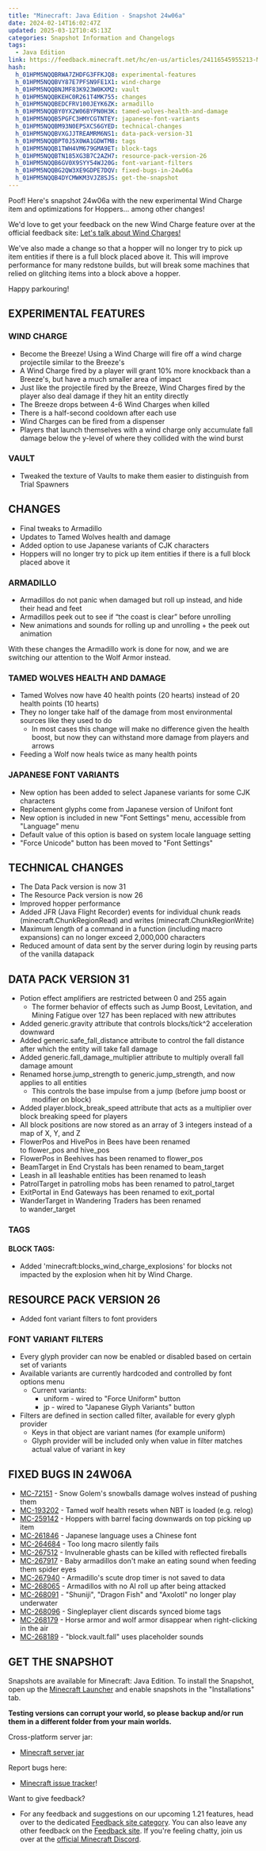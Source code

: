 ```yaml
---
title: "Minecraft: Java Edition - Snapshot 24w06a"
date: 2024-02-14T16:02:47Z
updated: 2025-03-12T10:45:13Z
categories: Snapshot Information and Changelogs
tags:
  - Java Edition
link: https://feedback.minecraft.net/hc/en-us/articles/24116545955213-Minecraft-Java-Edition-Snapshot-24w06a
hash:
  h_01HPM5NQQBRWA7ZHDFG3FFKJQ8: experimental-features
  h_01HPM5NQQBVY87E7PFSN9FE1X1: wind-charge
  h_01HPM5NQQBNJMF83K923W0KXM2: vault
  h_01HPM5NQQBKEHC0R261T4MK755: changes
  h_01HPM5NQQBEDCFRV100JEYK6ZK: armadillo
  h_01HPM5NQQBY0YX2W06BYPN0H3K: tamed-wolves-health-and-damage
  h_01HPM5NQQB5PGFC3HMYCGTNTEY: japanese-font-variants
  h_01HPM5NQQBM93N0EPSXCS6GYED: technical-changes
  h_01HPM5NQQBVXGJJTREAMRM6NS1: data-pack-version-31
  h_01HPM5NQQBPT0J5X0WA1GDWTM8: tags
  h_01HPM5NQQB1TWH4VM679GMA9ET: block-tags
  h_01HPM5NQQBTN185XG3B7C2AZH7: resource-pack-version-26
  h_01HPM5NQQB6GV0X9SYY54WJ20G: font-variant-filters
  h_01HPM5NQQBG2QW3XE9GDPE7DQV: fixed-bugs-in-24w06a
  h_01HPM5NQQB4DYCMWKM3VJZ8SJS: get-the-snapshot
---
```


Poof! Here's snapshot 24w06a with the new experimental Wind Charge item and optimizations for Hoppers... among other changes!

We'd love to get your feedback on the new Wind Charge feature over at the official feedback site: [Let's talk about Wind Charges!](https://aka.ms/mcwindchargefeedback)

We've also made a change so that a hopper will no longer try to pick up item entities if there is a full block placed above it. This will improve performance for many redstone builds, but will break some machines that relied on glitching items into a block above a hopper.

Happy parkouring!

## EXPERIMENTAL FEATURES

### WIND CHARGE

- Become the Breeze! Using a Wind Charge will fire off a wind charge projectile similar to the Breeze's
- A Wind Charge fired by a player will grant 10% more knockback than a Breeze's, but have a much smaller area of impact
- Just like the projectile fired by the Breeze, Wind Charges fired by the player also deal damage if they hit an entity directly
- The Breeze drops between 4-6 Wind Charges when killed
- There is a half-second cooldown after each use
- Wind Charges can be fired from a dispenser
- Players that launch themselves with a wind charge only accumulate fall damage below the y-level of where they collided with the wind burst

### VAULT

- Tweaked the texture of Vaults to make them easier to distinguish from Trial Spawners

## CHANGES

- Final tweaks to Armadillo
- Updates to Tamed Wolves health and damage
- Added option to use Japanese variants of CJK characters
- Hoppers will no longer try to pick up item entities if there is a full block placed above it

### ARMADILLO

- Armadillos do not panic when damaged but roll up instead, and hide their head and feet
- Armadillos peek out to see if “the coast is clear” before unrolling
- New animations and sounds for rolling up and unrolling + the peek out animation

With these changes the Armadillo work is done for now, and we are switching our attention to the Wolf Armor instead.

### TAMED WOLVES HEALTH AND DAMAGE

- Tamed Wolves now have 40 health points (20 hearts) instead of 20 health points (10 hearts)
- They no longer take half of the damage from most environmental sources like they used to do
  - In most cases this change will make no difference given the health boost, but now they can withstand more damage from players and arrows
- Feeding a Wolf now heals twice as many health points

### JAPANESE FONT VARIANTS

- New option has been added to select Japanese variants for some CJK characters
- Replacement glyphs come from Japanese version of Unifont font
- New option is included in new "Font Settings" menu, accessible from "Language" menu
- Default value of this option is based on system locale language setting
- "Force Unicode" button has been moved to "Font Settings"

## TECHNICAL CHANGES

- The Data Pack version is now 31
- The Resource Pack version is now 26
- Improved hopper performance
- Added JFR (Java Flight Recorder) events for individual chunk reads (minecraft.ChunkRegionRead) and writes (minecraft.ChunkRegionWrite)
- Maximum length of a command in a function (including macro expansions) can no longer exceed 2,000,000 characters
- Reduced amount of data sent by the server during login by reusing parts of the vanilla datapack

## DATA PACK VERSION 31

- Potion effect amplifiers are restricted between 0 and 255 again
  - The former behavior of effects such as Jump Boost, Levitation, and Mining Fatigue over 127 has been replaced with new attributes
- Added generic.gravity attribute that controls blocks/tick^2 acceleration downward
- Added generic.safe_fall_distance attribute to control the fall distance after which the entity will take fall damage
- Added generic.fall_damage_multiplier attribute to multiply overall fall damage amount
- Renamed horse.jump_strength to generic.jump_strength, and now applies to all entities
  - This controls the base impulse from a jump (before jump boost or modifier on block)
- Added player.block_break_speed attribute that acts as a multiplier over block breaking speed for players
- All block positions are now stored as an array of 3 integers instead of a map of X, Y, and Z
- FlowerPos and HivePos in Bees have been renamed to flower_pos and hive_pos
- FlowerPos in Beehives has been renamed to flower_pos
- BeamTarget in End Crystals has been renamed to beam_target
- Leash in all leashable entities has been renamed to leash
- PatrolTarget in patrolling mobs has been renamed to patrol_target
- ExitPortal in End Gateways has been renamed to exit_portal
- WanderTarget in Wandering Traders has been renamed to wander_target

### TAGS

#### BLOCK TAGS:

- Added 'minecraft:blocks_wind_charge_explosions' for blocks not impacted by the explosion when hit by Wind Charge.

## RESOURCE PACK VERSION 26

- Added font variant filters to font providers

### FONT VARIANT FILTERS

- Every glyph provider can now be enabled or disabled based on certain set of variants
- Available variants are currently hardcoded and controlled by font options menu
  - Current variants:
    - uniform - wired to "Force Uniform" button
    - jp - wired to "Japanese Glyph Variants" button
- Filters are defined in section called filter, available for every glyph provider
  - Keys in that object are variant names (for example uniform)
  - Glyph provider will be included only when value in filter matches actual value of variant in key

## FIXED BUGS IN 24W06A

- [MC-72151](https://bugs.mojang.com/browse/MC-72151) - Snow Golem's snowballs damage wolves instead of pushing them
- [MC-193202](https://bugs.mojang.com/browse/MC-193202) - Tamed wolf health resets when NBT is loaded (e.g. relog)
- [MC-259142](https://bugs.mojang.com/browse/MC-259142) - Hoppers with barrel facing downwards on top picking up item
- [MC-261846](https://bugs.mojang.com/browse/MC-261846) - Japanese language uses a Chinese font
- [MC-264684](https://bugs.mojang.com/browse/MC-264684) - Too long macro silently fails
- [MC-267512](https://bugs.mojang.com/browse/MC-267512) - Invulnerable ghasts can be killed with reflected fireballs
- [MC-267917](https://bugs.mojang.com/browse/MC-267917) - Baby armadillos don't make an eating sound when feeding them spider eyes
- [MC-267940](https://bugs.mojang.com/browse/MC-267940) - Armadillo's scute drop timer is not saved to data
- [MC-268065](https://bugs.mojang.com/browse/MC-268065) - Armadillos with no AI roll up after being attacked
- [MC-268091](https://bugs.mojang.com/browse/MC-268091) - "Shuniji", "Dragon Fish" and "Axolotl" no longer play underwater
- [MC-268096](https://bugs.mojang.com/browse/MC-268096) - Singleplayer client discards synced biome tags
- [MC-268179](https://bugs.mojang.com/browse/MC-268179) - Horse armor and wolf armor disappear when right-clicking in the air
- [MC-268189](https://bugs.mojang.com/browse/MC-268189) - "block.vault.fall" uses placeholder sounds

## GET THE SNAPSHOT

Snapshots are available for Minecraft: Java Edition. To install the Snapshot, open up the [Minecraft Launcher](https://www.minecraft.net/download.html) and enable snapshots in the "Installations" tab.

**Testing versions can corrupt your world, so please backup and/or run them in a different folder from your main worlds.**

Cross-platform server jar:

- [Minecraft server jar](https://piston-data.mojang.com/v1/objects/703cffc390ff71b7900d7a4356f48bc2108b448e/server.jar)

Report bugs here:

- [Minecraft issue tracker](https://bugs.mojang.com/projects/MC/summary)!

Want to give feedback?

- For any feedback and suggestions on our upcoming 1.21 features, head over to the dedicated [Feedback site category](https://aka.ms/Minecraft121Feedback). You can also leave any other feedback on the [Feedback site](https://feedback.minecraft.net/). If you're feeling chatty, join us over at the [official Minecraft Discord](https://discordapp.com/invite/minecraft).
